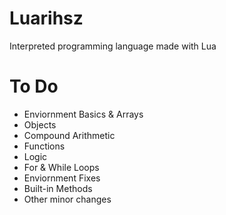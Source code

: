 # Luarihsz
Interpreted programming language made with Lua

 # To Do
* Enviornment Basics & Arrays
* Objects
* Compound Arithmetic
* Functions
* Logic
* For & While Loops
* Enviornment Fixes 
* Built-in Methods
* Other minor changes

